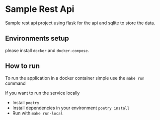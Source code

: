 # Sample Rest Api

Sample rest api project using flask for the api and sqlite to store the data.

## Environments setup

please install `docker` and `docker-compose`.

## How to run
To run the application in a docker container simple use the `make run` command

If you want to run the service locally
* Install `poetry`
* Install dependencies in your environment `poetry install` 
* Run with `make run-local`
